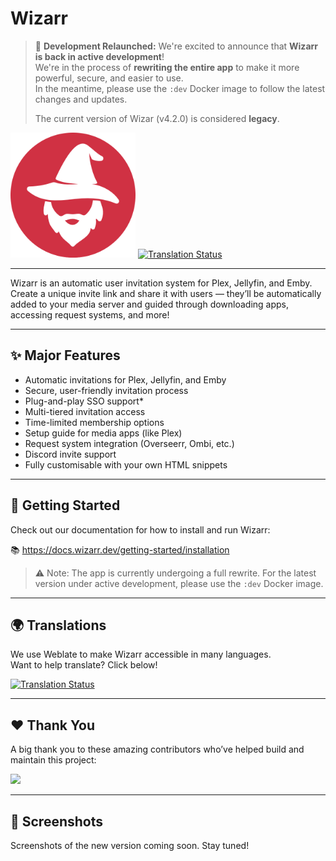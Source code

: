 # Wizarr

> 🚀 **Development Relaunched:** We're excited to announce that **Wizarr is back in active development**!  
> We're in the process of **rewriting the entire app** to make it more powerful, secure, and easier to use.  
> In the meantime, please use the `:dev` Docker image to follow the latest changes and updates.
> 
> The current version of Wizar (v4.2.0) is considered **legacy**.

<img src="./app/static/wizarr-logo.png" height="200">

<a href="https://hosted.weblate.org/engage/wizarr/">
  <img src="https://hosted.weblate.org/widgets/wizarr/-/app/svg-badge.svg" alt="Translation Status" />
</a>

---

Wizarr is an automatic user invitation system for Plex, Jellyfin, and Emby.  
Create a unique invite link and share it with users — they’ll be automatically added to your media server and guided through downloading apps, accessing request systems, and more!

---

## ✨ Major Features

- Automatic invitations for Plex, Jellyfin, and Emby
- Secure, user-friendly invitation process
- Plug-and-play SSO support*
- Multi-tiered invitation access
- Time-limited membership options
- Setup guide for media apps (like Plex)
- Request system integration (Overseerr, Ombi, etc.)
- Discord invite support
- Fully customisable with your own HTML snippets

---

## 🚀 Getting Started

Check out our documentation for how to install and run Wizarr:

📚 https://docs.wizarr.dev/getting-started/installation

> ⚠️ Note: The app is currently undergoing a full rewrite. For the latest version under active development, please use the `:dev` Docker image.

---

## 🌍 Translations

We use Weblate to make Wizarr accessible in many languages.  
Want to help translate? Click below!

<a href="https://hosted.weblate.org/engage/wizarr/">
  <img src="https://hosted.weblate.org/widgets/wizarr/-/app/multi-auto.svg" alt="Translation Status" />
</a>

---

## ❤️ Thank You

A big thank you to these amazing contributors who’ve helped build and maintain this project:

<a href="https://github.com/wizarrrr/wizarr/graphs/contributors">
  <img src="https://contrib.rocks/image?repo=wizarrrr/wizarr" />
</a>

---

## 📸 Screenshots

Screenshots of the new version coming soon. Stay tuned!
